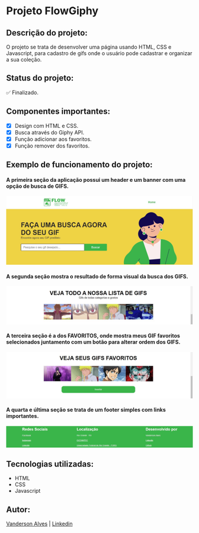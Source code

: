 # Projeto FlowGiphy

## Descrição do projeto:
O projeto se trata de desenvolver uma página usando HTML, CSS e Javascript, para cadastro de gifs onde o usuário pode cadastrar e organizar a sua coleção.

## Status do projeto:
✅ Finalizado.

## Componentes importantes:
- [x] Design com HTML e CSS.
- [x] Busca através do Giphy API.
- [x] Função adicionar aos favoritos.
- [x] Função remover dos favoritos.

## Exemplo de funcionamento do projeto:

#### A primeira seção da aplicação possui um header e um banner com uma opção de busca de GIFS.
![Busca e banner](assets/search-banner.JPG)

#### A segunda seção mostra o resultado de forma visual da busca dos GIFS.
![Resultado e busca](assets/results-search.JPG)

#### A terceira seção é a dos FAVORITOS, onde mostra meus GIF favoritos selecionados juntamento com um botão para alterar ordem dos GIFS.
![GIFS Favoritos](assets/favorites-section.JPG)

#### A quarta e última seção se trata de um footer simples com links importantes.
![Página de clientes](assets/footer-section.JPG)


## Tecnologias utilizadas:
* HTML
* CSS
* Javascript

## Autor:
[Vanderson Alves](https://github.com/vanderson-alves) | [Linkedin](https://www.linkedin.com/in/vanderson-alves07/)
